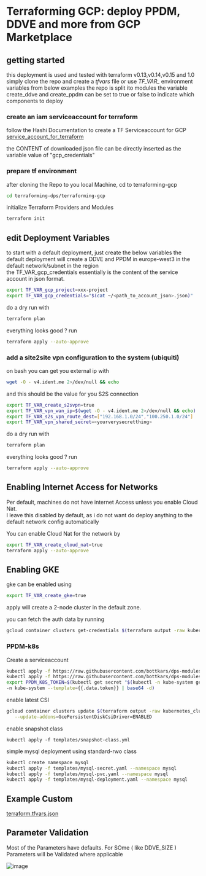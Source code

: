 # Terraforming GCP: deploy PPDM, DDVE and more from GCP Marketplace

## getting started
this deployment is used and tested with terraform v0.13,v0.14,v0.15 and 1.0
simply clone the repo and create a *tfvars* file or use *TF_VAR_* environment variables from below examples
the repo is split ito modules
the variable create_ddve and create_ppdm can be set to true or false to indicate which components to deploy

### create an iam serviceaccount for terraform
follow the Hashi Documentation to create a TF Serviceaccount for GCP
[service_account_for_terraform](https://registry.terraform.io/providers/hashicorp/google/latest/docs/guides/getting_started#adding-credentials)  

the CONTENT of downloaded json file can be directly inserted as the variable value of "gcp_credentials"

### prepare tf environment

after cloning the Repo to you local Machine, cd to terraforming-gcp
```bash
cd terraforming-dps/terraforming-gcp
```
initialize Terraform Providers and Modules
```bash
terraform init
```

## edit Deployment Variables 
to start with a default deployment, just  create the below variables
the default deployment will create a DDVE and PPDM in europe-west3 in the default network/subnet in the region  
the TF_VAR_gcp_credentials essentially is the content of the service account in json format.
```bash
export TF_VAR_gcp_project=xxx-project
export TF_VAR_gcp_credentials="$(cat ~/<path_to_account_json>.json)"
```

do a dry run with 
```bash
terraform plan
```
everything looks good ? run 

```bash
terraform apply --auto-approve
```

### add a site2site vpn configuration to the system (ubiquiti)
on bash you can get you external ip with 
```bash
wget -O - v4.ident.me 2>/dev/null && echo
```
and this should be the value for you S2S connection
```bash
export TF_VAR_create_s2svpn=true
export TF_VAR_vpn_wan_ip=$(wget -O - v4.ident.me 2>/dev/null && echo)
export TF_VAR_s2s_vpn_route_dest=["192.168.1.0/24","100.250.1.0/24"]
export TF_VAR_vpn_shared_secret=<yourverysecretthing>
```

do a dry run with 
```bash
terraform plan
```
everything looks good ? run 

```bash
terraform apply --auto-approve
```

## Enabling Internet Access for Networks
Per default, machines do not have internet Access unless you enable Cloud Nat.  
I leave this disabled by default, as i do not want do deploy anything to the default network config automatically

You can enable Cloud Nat for the network by 

```bash
export TF_VAR_create_cloud_nat=true
terraform apply --auto-approve
```



## Enabling GKE
gke can be enabled using 
```bash
export TF_VAR_create_gke=true
```

apply will create a 2-node cluster in the default zone.

you can fetch the auth data by running 

```bash
gcloud container clusters get-credentials $(terraform output -raw kubernetes_cluster_name) --region $(terraform output -raw region)
```



### PPDM-k8s

Create a serviceaccount 
```bash
kubectl apply -f https://raw.githubusercontent.com/bottkars/dps-modules/main/ci/templates/ppdm/ppdm-admin.yml
kubectl apply -f https://raw.githubusercontent.com/bottkars/dps-modules/main/ci/templates/ppdm/ppdm-rbac.yml
export PPDM_K8S_TOKEN=$(kubectl get secret "$(kubectl -n kube-system get secret | grep ppdm-admin | awk '{print $1}')" \
-n kube-system --template={{.data.token}} | base64 -d)
```

enable latest CSI 

```bash
gcloud container clusters update $(terraform output -raw kubernetes_cluster_name) --region $(terraform output -raw region) \
   --update-addons=GcePersistentDiskCsiDriver=ENABLED
```

enable snapshot class
```
kubectl apply -f templates/snapshot-class.yml
```

simple mysql deployment using standard-rwo class
```bash
kubectl create namespace mysql
kubectl apply -f templates/mysql-secret.yaml --namespace mysql
kubectl apply -f templates/mysql-pvc.yaml --namespace mysql
kubectl apply -f templates/mysql-deployment.yaml --namespace mysql
```

## Example Custom 




[terraform.tfvars.json](./terraform.tfvars.json.example)
## Parameter Validation
Most of the Parameters have defaults.
For SOme ( like  DDVE_SIZE ) Parameters will be Validated where applicable

![image](https://user-images.githubusercontent.com/8255007/122246622-fe495f80-cec6-11eb-9e3a-8cf696c7e7c2.png)
